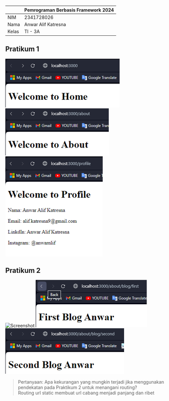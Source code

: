 |  | Pemrograman Berbasis Framework 2024 |
|--|--|
| NIM |  2341728026|
| Nama |  Anwar Alif Katresna |
| Kelas | TI - 3A 

## Pratikum 1
![Screenshot](images/Screenshot_1.png)
![Screenshot](images/Screenshot_12.png)
![Screenshot](images/Screenshot_13.png)


## Pratikum 2
![Screenshot](images/Screenshot_2)
![Screenshot](images/Screenshot_3.png)
![Screenshot](images/Screenshot_23.png)


> Pertanyaan: Apa kekurangan yang mungkin terjadi jika menggunakan pendekatan pada Praktikum 2 untuk menangani routing?   
Routing url static membuat url  cabang menjadi panjang dan ribet